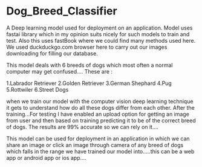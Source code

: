 # Dog_Breed_Classifier

A Deep learning model used for deployment on an application.
Model uses fastai library which in my opinion suits nicely for such models to train and test.
Also this uses fastBook where we could find many methods used here.
We used duckduckgo.com browser here to carry out our images downloading for filling our database.

This model deals with 6 breeds of dogs which most often a normal computer may get confused....
These are :

1.Labrador Retriever
2.Golden Retriever
3.German Shephard
4.Pug
5.Rottwiler
6.Street Dogs

when we train our model with the computer vision deep learning technique it gets to understand how do all these dogs differ from each other.
After the training...For testing I have enabled an upload option for getting an image from user and then based on training predicting it to be of the correct breed of dogs.
The results are 99% accurate so we can rely on it....

This model can be used for deployment in an application in which we can share an image or click an image through camera of any breed of dogs which falls in the range we have trained our model into.....this can be a web app or android app or ios app....
